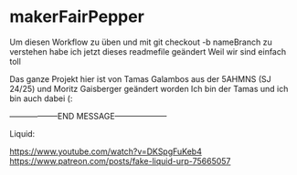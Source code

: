 # makerFairPepper
Um diesen Workflow zu üben und mit git checkout -b nameBranch zu verstehen habe ich jetzt dieses readmefile geändert
Weil wir sind einfach toll 

Das ganze Projekt hier ist von Tamas Galambos aus der 5AHMNS (SJ 24/25) und Moritz Gaisberger geändert worden 
Ich bin der Tamas und ich bin auch dabei (: 

––––––––––––END MESSAGE–––––––––––––

Liquid: 

https://www.youtube.com/watch?v=DKSpgFuKeb4
https://www.patreon.com/posts/fake-liquid-urp-75665057
